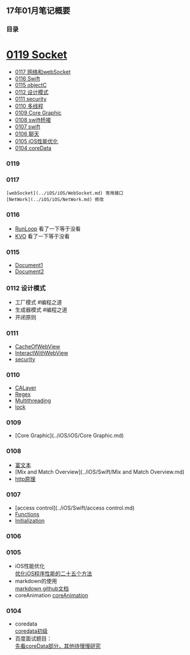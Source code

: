 ## 17年01月笔记概要

### 目录
# [0119 Socket](#0119)
* [0117 网络和webSocket](#0117)
* [0116 Swift](#0116)
* [0115 objectC](#0115)
* [0112 设计模式](#0112)
* [0111 security](#0111)
* [0110 多线程](#0110)
* [0109 Core Graphic](#0109)
* [0108 swift桥接](#0108)
* [0107 swift](#0107)
* [0106 聊天](#0106)
* [0105 iOS性能优化](#0105)
* [0104 coreData](#0104)

### 0119


### 0117
    [webSocket](../iOS/iOS/WebSocket.md) 常用接口
    [NetWork](../iOS/iOS/NetWork.md) 修改
### 0116

  * [RunLoop](../iOS/iOS/RunLoop.md) 看了一下等于没看
  * [KVO](../iOS/iOS/KVC.md)     看了一下等于没看

### 0115
  * [Document1](../iOS/ObjectC/Document1.md)
  * [Document2](../iOS/ObjectC/Document2.md)

### 0112 设计模式
  * 工厂模式 #编程之道
  * 生成器模式  #编程之道
  * 开闭原则

### 0111
  * [CacheOfWebView](../iOS/iOS/CacheOfWebView.md)
  * [InteractWithWebView](../iOS/iOS/InteractWithWebView.md)
  * [security](../iOS/iOS/security.md)

### 0110
  * [CALayer](../iOS/iOS/CALayer.md)              
  * [Regex](../iOS/iOS/Regex.md)                
  * [Multithreading](../iOS/iOS/Multithreading.md)
  * [lock](../iOS/iOS/lock.md)      

### 0109
  * [Core Graphic](../iOS/iOS/Core Graphic.md)

### 0108
  * [富文本](../iOS/iOS/富文本.md)                 
  * [Mix and Match Overview](../iOS/Swift/Mix and Match Overview.md)
  * [http原理](../iOS/iOS/NetWork.md)          

### 0107

  * [access control](../iOS/Swift/access control.md)
  * [Functions](../iOS/Swift/functions.md)
  * [Initialization](../iOS/Swift/Initialization.md)

### 0106

### 0105
  * iOS性能优化  
  [优化iOS程序性能的二十五个方法](http://www.code4app.com/blog-822721-729.html)
  * markdown的使用  
  [markdown github文档](https://guides.github.com/features/mastering-markdown/)  
  * coreAnimation
  [coreAnimation](http://www.code4app.com/thread-12087-1-1.html)

### 0104
  * coredata  
  [coredata初级](http://blog.csdn.net/ruglcc/article/details/50557344)
  * 百度面试题目：  
  [先看coreData部分，其他待慢慢研究](http://www.jianshu.com/p/4d7292741f5)
